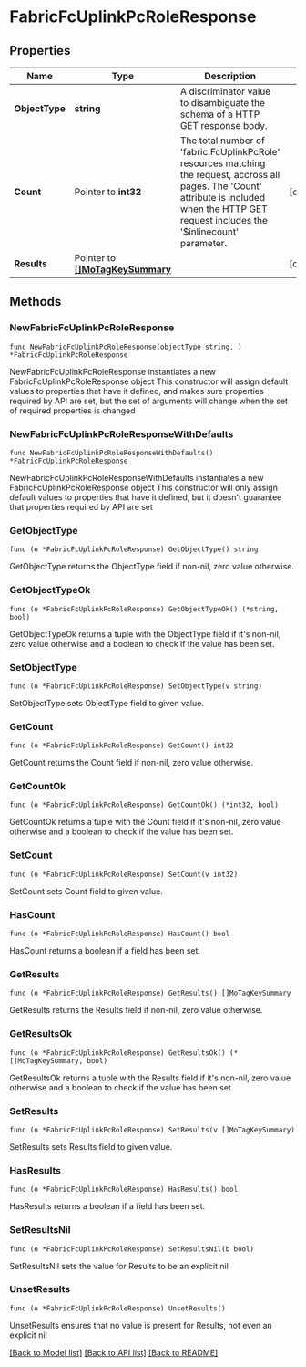 # FabricFcUplinkPcRoleResponse

## Properties

Name | Type | Description | Notes
------------ | ------------- | ------------- | -------------
**ObjectType** | **string** | A discriminator value to disambiguate the schema of a HTTP GET response body. | 
**Count** | Pointer to **int32** | The total number of &#39;fabric.FcUplinkPcRole&#39; resources matching the request, accross all pages. The &#39;Count&#39; attribute is included when the HTTP GET request includes the &#39;$inlinecount&#39; parameter. | [optional] 
**Results** | Pointer to [**[]MoTagKeySummary**](mo.TagKeySummary.md) |  | [optional] 

## Methods

### NewFabricFcUplinkPcRoleResponse

`func NewFabricFcUplinkPcRoleResponse(objectType string, ) *FabricFcUplinkPcRoleResponse`

NewFabricFcUplinkPcRoleResponse instantiates a new FabricFcUplinkPcRoleResponse object
This constructor will assign default values to properties that have it defined,
and makes sure properties required by API are set, but the set of arguments
will change when the set of required properties is changed

### NewFabricFcUplinkPcRoleResponseWithDefaults

`func NewFabricFcUplinkPcRoleResponseWithDefaults() *FabricFcUplinkPcRoleResponse`

NewFabricFcUplinkPcRoleResponseWithDefaults instantiates a new FabricFcUplinkPcRoleResponse object
This constructor will only assign default values to properties that have it defined,
but it doesn't guarantee that properties required by API are set

### GetObjectType

`func (o *FabricFcUplinkPcRoleResponse) GetObjectType() string`

GetObjectType returns the ObjectType field if non-nil, zero value otherwise.

### GetObjectTypeOk

`func (o *FabricFcUplinkPcRoleResponse) GetObjectTypeOk() (*string, bool)`

GetObjectTypeOk returns a tuple with the ObjectType field if it's non-nil, zero value otherwise
and a boolean to check if the value has been set.

### SetObjectType

`func (o *FabricFcUplinkPcRoleResponse) SetObjectType(v string)`

SetObjectType sets ObjectType field to given value.


### GetCount

`func (o *FabricFcUplinkPcRoleResponse) GetCount() int32`

GetCount returns the Count field if non-nil, zero value otherwise.

### GetCountOk

`func (o *FabricFcUplinkPcRoleResponse) GetCountOk() (*int32, bool)`

GetCountOk returns a tuple with the Count field if it's non-nil, zero value otherwise
and a boolean to check if the value has been set.

### SetCount

`func (o *FabricFcUplinkPcRoleResponse) SetCount(v int32)`

SetCount sets Count field to given value.

### HasCount

`func (o *FabricFcUplinkPcRoleResponse) HasCount() bool`

HasCount returns a boolean if a field has been set.

### GetResults

`func (o *FabricFcUplinkPcRoleResponse) GetResults() []MoTagKeySummary`

GetResults returns the Results field if non-nil, zero value otherwise.

### GetResultsOk

`func (o *FabricFcUplinkPcRoleResponse) GetResultsOk() (*[]MoTagKeySummary, bool)`

GetResultsOk returns a tuple with the Results field if it's non-nil, zero value otherwise
and a boolean to check if the value has been set.

### SetResults

`func (o *FabricFcUplinkPcRoleResponse) SetResults(v []MoTagKeySummary)`

SetResults sets Results field to given value.

### HasResults

`func (o *FabricFcUplinkPcRoleResponse) HasResults() bool`

HasResults returns a boolean if a field has been set.

### SetResultsNil

`func (o *FabricFcUplinkPcRoleResponse) SetResultsNil(b bool)`

 SetResultsNil sets the value for Results to be an explicit nil

### UnsetResults
`func (o *FabricFcUplinkPcRoleResponse) UnsetResults()`

UnsetResults ensures that no value is present for Results, not even an explicit nil

[[Back to Model list]](../README.md#documentation-for-models) [[Back to API list]](../README.md#documentation-for-api-endpoints) [[Back to README]](../README.md)


